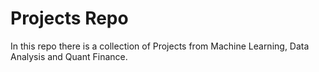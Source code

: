 # Projects Repo

In this repo there is a collection of Projects from Machine Learning, Data Analysis and Quant Finance.